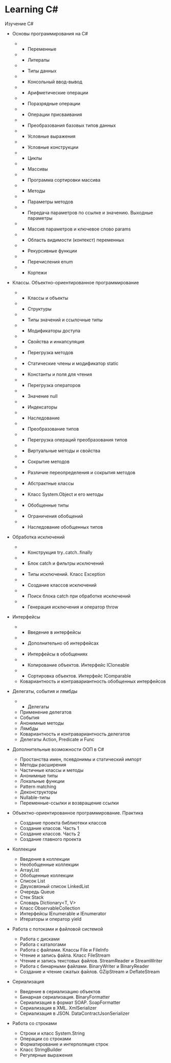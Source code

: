 # Learning C#
Изучение C#
+ Основы программирования на C#
  * + Переменные
  * + Литералы
  * + Типы данных
  * + Консольный ввод-вывод
  * + Арифметические операции
  * + Поразрядные операции
  * + Операции присваивания
  * + Преобразования базовых типов данных
  * + Условные выражения
  * + Условные конструкции
  * + Циклы
  * + Массивы
  * + Программа сортировки массива
  * + Методы
  * + Параметры методов
  * + Передача параметров по ссылке и значению. Выходные параметры
  * + Массив параметров и ключевое слово params
  * + Область видимости (контекст) переменных
  * + Рекурсивные функции
  * + Перечисления enum
  * + Кортежи

+ Классы. Объектно-ориентированное программирование
  * + Классы и объекты
  * + Структуры
  * + Типы значений и ссылочные типы
  * + Модификаторы доступа
  * + Свойства и инкапсуляция
  * + Перегрузка методов
  * + Статические члены и модификатор static
  * + Константы и поля для чтения
  * + Перегрузка операторов
  * + Значение null
  * + Индексаторы
  * + Наследование
  * + Преобразование типов
  * + Перегрузка операций преобразования типов
  * + Виртуальные методы и свойства
  * + Сокрытие методов
  * + Различие переопределения и сокрытия методов
  * + Абстрактные классы
  * + Класс System.Object и его методы
  * + Обобщенные типы
  * + Ограничения обобщений
  * + Наследование обобщенных типов

+ Обработка исключений
  * + Конструкция try..catch..finally
  * + Блок catch и фильтры исключений
  * + Типы исключений. Класс Exception
  * + Создание классов исключений
  * + Поиск блока catch при обработке исключений
  * + Генерация исключения и оператор throw
  
+ Интерфейсы
  * + Введение в интерфейсы
  * + Дополнительно об интерфейсах
  * + Интерфейсы в обобщениях
  * + Копирование объектов. Интерфейс ICloneable
  * + Сортировка объектов. Интерфейс IComparable
  * Ковариантность и контравариантность обобщенных интерфейсов
  
+ Делегаты, события и лямбды
  * + Делегаты
  * Применение делегатов
  * События
  * Анонимные методы
  * Лямбды
  * Ковариантность и контравариантность делегатов
  * Делегаты Action, Predicate и Func
  
+ Дополнительные возможности ООП в C#
  * Простанства имен, псевдонимы и статический импорт
  * Методы расширения
  * Частичные классы и методы
  * Анонимные типы
  * Локальные функции
  * Pattern matching
  * Деконструкторы
  * Nullable-типы
  * Переменные-ссылки и возвращение ссылки
  
+ Объектно-ориентированное программирование. Практика
  * Создание проекта библиотеки классов
  * Создание классов. Часть 1
  * Создание классов. Часть 2
  * Создание главного проекта
  
+ Коллекции
  * Введение в коллекции
  * Необобщенные коллекции
  * ArrayList
  * Обобщенные коллекции
  * Список List<T>
  * Двухсвязный список LinkedList<T>
  * Очередь Queue<T>
  * Стек Stack<T>
  * Словарь Dictionary<T, V>
  * Класс ObservableCollection
  * Интерфейсы IEnumerable и IEnumerator
  * Итераторы и оператор yield
  
+ Работа с потоками и файловой системой
  * Работа с дисками
  * Работа с каталогами
  * Работа с файлами. Классы File и FileInfo
  * Чтение и запись файла. Класс FileStream
  * Чтение и запись текстовых файлов. StreamReader и StreamWriter
  * Работа с бинарными файлами. BinaryWriter и BinaryReader
  * Создание и чтение сжатых файлов. GZipStream и DeflateStream
  
+ Сериализация
  * Введение в сериализацию объектов
  * Бинарная сериализация. BinaryFormatter
  * Сериализация в формат SOAP. SoapFormatter
  * Сериализация в XML. XmlSerializer
  * Сериализация в JSON. DataContractJsonSerializer
  
+ Работа со строками
  * Строки и класс System.String
  * Операции со строками
  * Форматирование и интерполяция строк
  * Класс StringBuilder
  * Регулярные выражения
